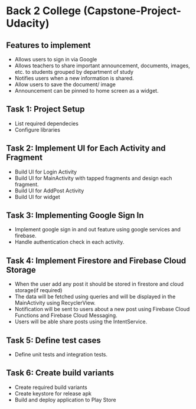# Back 2 College (Capstone-Project-Udacity)

## Features to implement

- Allows users to sign in via Google
- Allows teachers to share important announcement, documents, images, etc. to students grouped by department of study
- Notifies users when a new information is shared.
- Allow users to save the document/ image
- Announcement can be pinned to home screen as a widget.
## Task 1: Project Setup
- List required dependecies
- Configure libraries
## Task 2: Implement UI for Each Activity and Fragment
- Build UI for Login Activity
- Build UI for MainActivity with tapped fragments and design each fragment.
- Build UI for AddPost Activity
- Build UI for widget
## Task 3: Implementing Google Sign In
- Implement google sign in and out feature using google services and firebase.
- Handle authentication check in each activity.
## Task 4: Implement Firestore and Firebase Cloud Storage
- When the user add any post it should be stored in firestore and cloud storage(if required)
- The data will be fetched using queries and will be displayed in the MainActivity using
RecyclerView.
- Notification will be sent to users about a new post using Firebase Cloud Functions and
Firebase Cloud Messaging.
- Users will be able share posts using the IntentService.
## Task 5: Define test cases
- Define unit tests and integration tests.
## Task 6: Create build variants
- Create required build variants
- Create keystore for release apk
- Build and deploy application to Play Store
